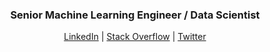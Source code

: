 <div align="center">
  <h3>Senior Machine Learning Engineer / Data Scientist</h3>
  <p align="center">
    <a target="_blank" href="https://www.linkedin.com/in/saloualitayem/">LinkedIn</a> |
    <a target="_blank" href="https://stackoverflow.com/users/1287983/saloua">Stack Overflow</a> |
    <a target="_blank" href="https://twitter.com/saloua">Twitter</a>
  </p>
  <br />
  <p align="center">
  <!-- <img src="https://github-readme-stackoverflow.vercel.app/?userID=1287983&theme=dark" />-->
  </p>
</div>
<!--
**slitayem/slitayem** is a ✨ _special_ ✨ repository because its `README.md` (this file) appears on your GitHub profile.

Here are some ideas to get you started:

- 🔭 I’m currently working on ...
- 🌱 I’m currently learning ...
- 👯 I’m looking to collaborate on ...
- 🤔 I’m looking for help with ...
- 💬 Ask me about ...
- 📫 How to reach me: ...
- 😄 Pronouns: ...
- ⚡ Fun fact: ...
-->
